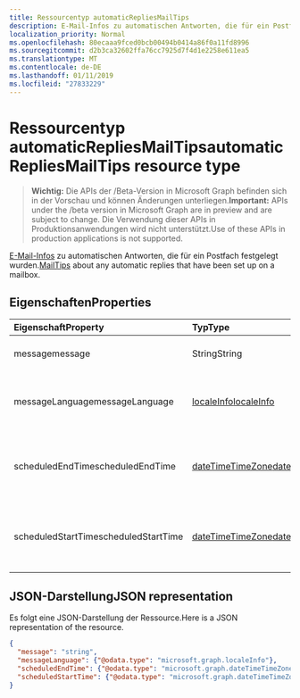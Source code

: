 ```yaml
---
title: Ressourcentyp automaticRepliesMailTips
description: E-Mail-Infos zu automatischen Antworten, die für ein Postfach festgelegt wurden.
localization_priority: Normal
ms.openlocfilehash: 80ecaaa9fced0bcb00494b0414a86f0a11fd8996
ms.sourcegitcommit: d2b3ca32602ffa76cc7925d7f4d1e2258e611ea5
ms.translationtype: MT
ms.contentlocale: de-DE
ms.lasthandoff: 01/11/2019
ms.locfileid: "27833229"
---
```

# <a name="automaticrepliesmailtips-resource-type"></a><span data-ttu-id="c1a0a-103">Ressourcentyp automaticRepliesMailTips</span><span class="sxs-lookup"><span data-stu-id="c1a0a-103">automaticRepliesMailTips resource type</span></span>

> <span data-ttu-id="c1a0a-104">**Wichtig:** Die APIs der /Beta-Version in Microsoft Graph befinden sich in der Vorschau und können Änderungen unterliegen.</span><span class="sxs-lookup"><span data-stu-id="c1a0a-104">**Important:** APIs under the /beta version in Microsoft Graph are in preview and are subject to change.</span></span> <span data-ttu-id="c1a0a-105">Die Verwendung dieser APIs in Produktionsanwendungen wird nicht unterstützt.</span><span class="sxs-lookup"><span data-stu-id="c1a0a-105">Use of these APIs in production applications is not supported.</span></span>

<span data-ttu-id="c1a0a-106">[E-Mail-Infos](../resources/mailtips.md) zu automatischen Antworten, die für ein Postfach festgelegt wurden.</span><span class="sxs-lookup"><span data-stu-id="c1a0a-106">[MailTips](../resources/mailtips.md) about any automatic replies that have been set up on a mailbox.</span></span>

## <a name="properties"></a><span data-ttu-id="c1a0a-107">Eigenschaften</span><span class="sxs-lookup"><span data-stu-id="c1a0a-107">Properties</span></span>
| <span data-ttu-id="c1a0a-108">Eigenschaft</span><span class="sxs-lookup"><span data-stu-id="c1a0a-108">Property</span></span>     | <span data-ttu-id="c1a0a-109">Typ</span><span class="sxs-lookup"><span data-stu-id="c1a0a-109">Type</span></span>   |<span data-ttu-id="c1a0a-110">Beschreibung</span><span class="sxs-lookup"><span data-stu-id="c1a0a-110">Description</span></span>|
|:-----|:-----|:-----|
| <span data-ttu-id="c1a0a-111">message</span><span class="sxs-lookup"><span data-stu-id="c1a0a-111">message</span></span> | <span data-ttu-id="c1a0a-112">String</span><span class="sxs-lookup"><span data-stu-id="c1a0a-112">String</span></span> | <span data-ttu-id="c1a0a-113">Die automatische Antwortnachricht.</span><span class="sxs-lookup"><span data-stu-id="c1a0a-113">The automatic reply message.</span></span> |
| <span data-ttu-id="c1a0a-114">messageLanguage</span><span class="sxs-lookup"><span data-stu-id="c1a0a-114">messageLanguage</span></span> | [<span data-ttu-id="c1a0a-115">localeInfo</span><span class="sxs-lookup"><span data-stu-id="c1a0a-115">localeInfo</span></span>](../resources/localeinfo.md) | <span data-ttu-id="c1a0a-116">Die Sprache, der in die automatische Antwort ist.</span><span class="sxs-lookup"><span data-stu-id="c1a0a-116">The language that the automatic reply message is in.</span></span> |
| <span data-ttu-id="c1a0a-117">scheduledEndTime</span><span class="sxs-lookup"><span data-stu-id="c1a0a-117">scheduledEndTime</span></span> | [<span data-ttu-id="c1a0a-118">dateTimeTimeZone</span><span class="sxs-lookup"><span data-stu-id="c1a0a-118">dateTimeTimeZone</span></span>](../resources/datetimetimezone.md) | <span data-ttu-id="c1a0a-119">Das Datum und die Uhrzeit, die automatische Antworten für das Ende festgelegt sind.</span><span class="sxs-lookup"><span data-stu-id="c1a0a-119">The date and time that automatic replies are set to end.</span></span> |
| <span data-ttu-id="c1a0a-120">scheduledStartTime</span><span class="sxs-lookup"><span data-stu-id="c1a0a-120">scheduledStartTime</span></span> | [<span data-ttu-id="c1a0a-121">dateTimeTimeZone</span><span class="sxs-lookup"><span data-stu-id="c1a0a-121">dateTimeTimeZone</span></span>](../resources/datetimetimezone.md) | <span data-ttu-id="c1a0a-122">Das Datum und die Uhrzeit, die automatische Antworten beginnen festgelegt sind.</span><span class="sxs-lookup"><span data-stu-id="c1a0a-122">The date and time that automatic replies are set to begin.</span></span> |

## <a name="json-representation"></a><span data-ttu-id="c1a0a-123">JSON-Darstellung</span><span class="sxs-lookup"><span data-stu-id="c1a0a-123">JSON representation</span></span>

<span data-ttu-id="c1a0a-124">Es folgt eine JSON-Darstellung der Ressource.</span><span class="sxs-lookup"><span data-stu-id="c1a0a-124">Here is a JSON representation of the resource.</span></span>

<!-- {
  "blockType": "resource",
  "optionalProperties": [
    "messageLanguage",
    "scheduledEndTime",
    "scheduledStartTime"
  ],
  "@odata.type": "microsoft.graph.automaticRepliesMailTips"
}-->

```json
{
  "message": "string",
  "messageLanguage": {"@odata.type": "microsoft.graph.localeInfo"},
  "scheduledEndTime": {"@odata.type": "microsoft.graph.dateTimeTimeZone"},
  "scheduledStartTime": {"@odata.type": "microsoft.graph.dateTimeTimeZone"}
}

```

<!-- uuid: 8fcb5dbc-d5aa-4681-8e31-b001d5168d79
2015-10-25 14:57:30 UTC -->
<!-- {
  "type": "#page.annotation",
  "description": "automaticRepliesMailTips resource",
  "keywords": "",
  "section": "documentation",
  "tocPath": ""
}-->
